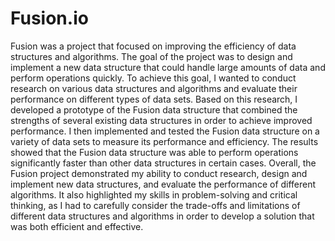 # Fusion.io

Fusion was a project that focused on improving the efficiency of data structures and algorithms. The goal of the project was to design and implement a new data structure that could handle large amounts of data and perform operations quickly. To achieve this goal, I wanted to conduct research on various data structures and algorithms and evaluate their performance on different types of data sets. Based on this research, I developed a prototype of the Fusion data structure that combined the strengths of several existing data structures in order to achieve improved performance. I then implemented and tested the Fusion data structure on a variety of data sets to measure its performance and efficiency. The results showed that the Fusion data structure was able to perform operations significantly faster than other data structures in certain cases. Overall, the Fusion project demonstrated my ability to conduct research, design and implement new data structures, and evaluate the performance of different algorithms. It also highlighted my skills in problem-solving and critical thinking, as I had to carefully consider the trade-offs and limitations of different data structures and algorithms in order to develop a solution that was both efficient and effective.



